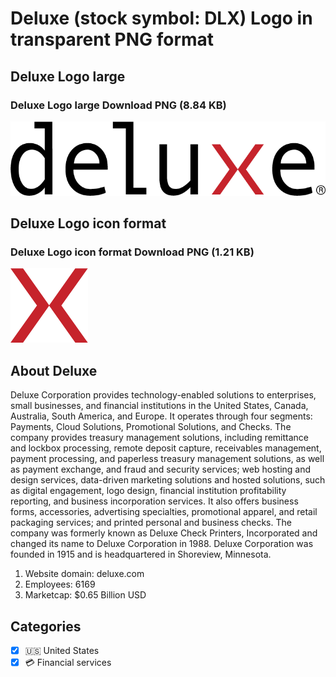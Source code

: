 # Deluxe (stock symbol: DLX) Logo in transparent PNG format

## Deluxe Logo large

### Deluxe Logo large Download PNG (8.84 KB)

![Deluxe Logo large Download PNG (8.84 KB)](/img/orig/DLX_BIG-203c7b3d.png)

## Deluxe Logo icon format

### Deluxe Logo icon format Download PNG (1.21 KB)

![Deluxe Logo icon format Download PNG (1.21 KB)](/img/orig/DLX-0e819ecc.png)

## About Deluxe

Deluxe Corporation provides technology-enabled solutions to enterprises, small businesses, and financial institutions in the United States, Canada, Australia, South America, and Europe. It operates through four segments: Payments, Cloud Solutions, Promotional Solutions, and Checks. The company provides treasury management solutions, including remittance and lockbox processing, remote deposit capture, receivables management, payment processing, and paperless treasury management solutions, as well as payment exchange, and fraud and security services; web hosting and design services, data-driven marketing solutions and hosted solutions, such as digital engagement, logo design, financial institution profitability reporting, and business incorporation services. It also offers business forms, accessories, advertising specialties, promotional apparel, and retail packaging services; and printed personal and business checks. The company was formerly known as Deluxe Check Printers, Incorporated and changed its name to Deluxe Corporation in 1988. Deluxe Corporation was founded in 1915 and is headquartered in Shoreview, Minnesota.

1. Website domain: deluxe.com
2. Employees: 6169
3. Marketcap: $0.65 Billion USD


## Categories
- [x] 🇺🇸 United States
- [x] 💳 Financial services

